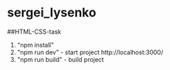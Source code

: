 # sergei_lysenko
##HTML-CSS-task
1. "npm install"
1. "npm run dev" - start project http://localhost:3000/
1. "npm run build" - build project
